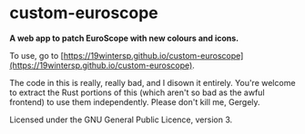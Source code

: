 # custom-euroscope

**A web app to patch EuroScope with new colours and icons.**

To use, go to [https://19wintersp.github.io/custom-euroscope](https://19wintersp.github.io/custom-euroscope).

The code in this is really, really bad, and I disown it entirely. You're welcome
to extract the Rust portions of this (which aren't so bad as the awful frontend)
to use them independently. Please don't kill me, Gergely.

Licensed under the GNU General Public Licence, version 3.
